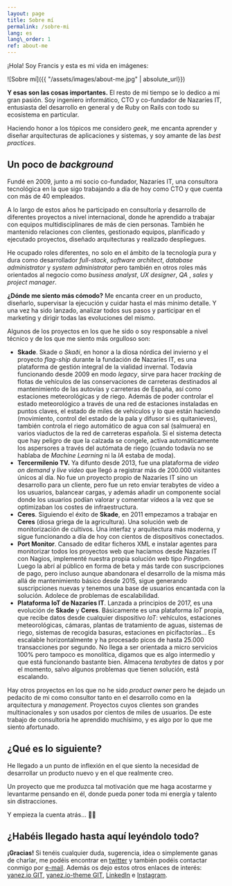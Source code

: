 ```yaml
---
layout: page
title: Sobre mí
permalink: /sobre-mi
lang: es
lang\_order: 1
ref: about-me
---
```


¡Hola! Soy Francis y esta es mi vida en imágenes:

![Sobre mí]({{ "/assets/images/about-me.jpg" | absolute_url}})

**Y esas son las cosas importantes.** El resto de mi tiempo se lo dedico a mi gran pasión. Soy ingeniero informático, CTO y co-fundador de Nazaríes IT, entusiasta del desarrollo en general y de Ruby on Rails con todo su ecosistema en particular.

Haciendo honor a los tópicos me considero _geek_, me encanta aprender y diseñar arquitecturas de aplicaciones y sistemas, y soy amante de las _best practices_.

## Un poco de _background_

Fundé en 2009, junto a mi socio co-fundador, Nazaríes IT, una consultora tecnológica  en la que sigo trabajando a día de hoy como CTO y que cuenta con más de 40 empleados.

A lo largo de estos años he participado en consultoría y desarrollo de diferentes proyectos a nivel internacional, donde he aprendido a trabajar con equipos multidisciplinares de más de cien personas. También he mantenido relaciones con clientes, gestionado equipos, planificado y ejecutado proyectos, diseñado arquitecturas y realizado despliegues.

He ocupado roles diferentes, no solo en el ámbito de la tecnología pura y dura como desarrollador _full-stack_, _software architect_, _database administrator_ y _system administrator_  pero también en otros roles más orientados al negocio como _business analyst_, _UX designer_, _QA_ , _sales_ y _project manager_.

**¿Dónde me siento más cómodo?** Me encanta creer en un producto, diseñarlo, supervisar la ejecución y cuidar hasta el más mínimo detalle. Y una vez ha sido lanzado, analizar todos sus pasos y participar en el marketing y dirigir todas las evoluciones del mismo.

Algunos de los proyectos en los que he sido o soy responsable a nivel técnico y de los que me siento más orgulloso son:
- **Skade**. Skade o _Skaði_, en honor a la diosa nórdica del invierno y el proyecto _flag-ship_ durante la fundación de Nazaríes IT, es una plataforma de gestión integral de la vialidad invernal. Todavía funcionando desde 2009 en modo _legacy_, sirve para hacer _tracking_ de flotas de vehículos de las conservaciones de carreteras destinados al mantenimiento de las autovías y carreteras de España, así como estaciones meteorológicas y de riego. Además de poder controlar el estado meteorológico a través de una red de estaciones instaladas en puntos claves, el estado de miles de vehículos y lo que están haciendo (movimiento, control del estado de la pala y difusor si es quitanieves), también controla el riego automático de agua con sal (salmuera) en varios viaductos de la red de carreteras española. Si el sistema detecta que hay peligro de que la calzada se congele, activa automáticamente los aspersores a través del autómata de riego (cuando todavía no se hablaba de _Machine Learning_ ni la _IA_ estaba de moda).
- **Tercermilenio TV.** Ya difunto desde 2013, fue una plataforma de  _video on demand_  y _live video_ que llegó a registrar más de 200.000 visitantes únicos al día.  No fue un proyecto propio de Nazaríes IT sino un desarrollo para un cliente, pero fue un reto enviar terabytes de vídeo a los usuarios, balancear cargas, y además añadir un componente social donde los usuarios podían valorar y comentar vídeos a la vez que se optimizaban los costes de infraestructura.
- **Ceres**. Siguiendo el éxito de **Skade**, en 2011 empezamos a trabajar en **Ceres** (diosa griega de la agricultura). Una solución web de monitorización de cultivos. Una interfaz y arquitectura más moderna, y sigue funcionando a día de hoy con cientos de dispositivos conectados.
- **Port Monitor**. Cansado de editar ficheros XML e instalar agentes para monitorizar todos los proyectos web que hacíamos desde Nazaríes IT con Nagios, implementé nuestra propia solución web tipo _Pingdom_. Luego la abrí al público en forma de beta y más tarde con suscripciones de pago, pero incluso aunque abandonara el desarrollo de la misma más allá de mantenimiento básico desde 2015, sigue generando suscripciones nuevas y tenemos una base de usuarios encantada con la solución. Adolece de problemas de escalabilidad.
- **Plataforma IoT de Nazaríes IT**. Lanzada a principios de 2017, es una evolución de **Skade** y **Ceres**.  Básicamente es una plataforma _IoT_  propia, que recibe datos desde cualquier dispositivo _IoT_: vehículos, estaciones meteorológicas, cámaras, plantas de tratamiento de aguas, sistemas de riego, sistemas de recogida basuras, estaciones en picifactorías... Es escalable horizontalmente y ha procesado picos de hasta 25.000 transacciones por segundo. No llega a ser orientada a micro servicios 100% pero tampoco es monolítica, digamos que es algo intermedio y que está funcionando bastante bien. Almacena _terabytes_ de datos y por el momento, salvo algunos problemas que tienen solución, está escalando.

Hay otros proyectos en los que no he sido _product owner_ pero he dejado un pedacito de mi como consultor tanto en el desarrollo como en la arquitectura y _management_. Proyectos cuyos clientes son grandes multinacionales y son usados por cientos de miles de usuarios. De este trabajo de consultoría he aprendido muchísimo, y es algo por lo que me siento afortunado.

## ¿Qué es lo siguiente?

He llegado a un punto de inflexión en el que siento la necesidad de desarrollar un producto nuevo  y en el que realmente creo.

Un proyecto que me produzca tal  motivación que me haga acostarme y levantarme pensando en él, donde pueda poner toda mi energía y talento sin distracciones.

Y empieza la cuenta atrás... 🚀😉

## ¿Habéis llegado hasta aquí leyéndolo todo?

**¡Gracias!** Si tenéis cualquier duda, sugerencia, idea o simplemente ganas de charlar, me podéis encontrar en [twitter][1] y también podéis contactar conmigo por [e-mail][2]. Además os dejo estos otros enlaces de interés: [yanez.io GIT][3], [yanez.io-theme GIT][4], [LinkedIn][5] e [Instagram][6].


[1]:	https://twitter.com/fjyaniez "@fjyaniez"
[2]:	mailto:hi@yanez.io "e-mail"
[3]:	https://github.com/fjyaniez/yanez.io
[4]:	https://github.com/fjyaniez/yanez.io-theme
[5]:	https://www.linkedin.com/in/francisy
[6]:	https://www.instagram.com/niam.8/
